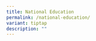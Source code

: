 ```yaml
---
title: National Education
permalink: /national-education/
variant: tiptap
description: ""
---
```

<p></p>